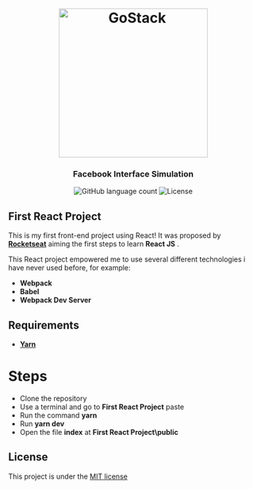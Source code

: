 <h1 align="center">
    <img height="300" alt="GoStack" src="./.github/logo.png" />
</h1>

<h3 align="center">
  Facebook Interface Simulation
</h3>

<p align="center">
  <img alt="GitHub language count" src="https://img.shields.io/github/languages/count/rocketseat/bootcamp-gostack-desafio-01?color=%2304D361">

  <img alt="License" src="https://img.shields.io/badge/license-MIT-%2304D361">

</p>

## First React Project 

This is my first front-end project using React! It was proposed by [**Rocketseat**](https://rocketseat.com.br/)  aiming the first steps to learn **React JS** .  

This React  project empowered me to use several different technologies i have never used before,  for example:
- **Webpack**
- **Babel**
- **Webpack Dev Server**

## Requirements 
- [**Yarn**](https://yarnpkg.com/getting-started) 

# Steps
- Clone the repository
- Use a terminal and go to **First React Project** paste
- Run the command **yarn**
- Run **yarn dev**
- Open the file **index** at **First React Project\public**


## License
This project is under the [MIT license](LICENSE)
